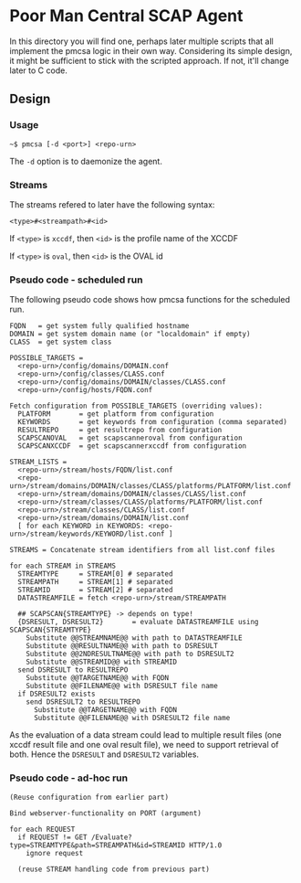 Poor Man Central SCAP Agent
===========================

In this directory you will find one, perhaps later multiple scripts that all
implement the pmcsa logic in their own way. Considering its simple design, it
might be sufficient to stick with the scripted approach. If not, it'll change
later to C code.

Design
------

### Usage ###

```
~$ pmcsa [-d <port>] <repo-urn>
``` 

The `-d` option is to daemonize the agent.

### Streams ###

The streams refered to later have the following syntax:

```
<type>#<streampath>#<id>
```

If `<type>` is `xccdf`, then `<id>` is the profile name of the XCCDF

If `<type>` is `oval`, then `<id>` is the OVAL id

### Pseudo code - scheduled run ###

The following pseudo code shows how pmcsa functions for the scheduled run.

```
FQDN   = get system fully qualified hostname
DOMAIN = get system domain name (or "localdomain" if empty)
CLASS  = get system class

POSSIBLE_TARGETS = 
  <repo-urn>/config/domains/DOMAIN.conf
  <repo-urn>/config/classes/CLASS.conf
  <repo-urn>/config/domains/DOMAIN/classes/CLASS.conf
  <repo-urn>/config/hosts/FQDN.conf

Fetch configuration from POSSIBLE_TARGETS (overriding values):
  PLATFORM       = get platform from configuration
  KEYWORDS       = get keywords from configuration (comma separated)
  RESULTREPO     = get resultrepo from configuration
  SCAPSCANOVAL   = get scapscanneroval from configuration
  SCAPSCANXCCDF  = get scapscannerxccdf from configuration

STREAM_LISTS = 
  <repo-urn>/stream/hosts/FQDN/list.conf
  <repo-urn>/stream/domains/DOMAIN/classes/CLASS/platforms/PLATFORM/list.conf
  <repo-urn>/stream/domains/DOMAIN/classes/CLASS/list.conf
  <repo-urn>/stream/classes/CLASS/platforms/PLATFORM/list.conf
  <repo-urn>/stream/classes/CLASS/list.conf
  <repo-urn>/stream/domains/DOMAIN/list.conf
  [ for each KEYWORD in KEYWORDS: <repo-urn>/stream/keywords/KEYWORD/list.conf ]

STREAMS = Concatenate stream identifiers from all list.conf files

for each STREAM in STREAMS
  STREAMTYPE     = STREAM[0] # separated
  STREAMPATH     = STREAM[1] # separated
  STREAMID       = STREAM[2] # separated
  DATASTREAMFILE = fetch <repo-urn>/stream/STREAMPATH

  ## SCAPSCAN{STREAMTYPE} -> depends on type!
  {DSRESULT, DSRESULT2}       = evaluate DATASTREAMFILE using SCAPSCAN{STREAMTYPE}
    Substitute @@STREAMNAME@@ with path to DATASTREAMFILE
    Substitute @@RESULTNAME@@ with path to DSRESULT
    Substitute @@2NDRESULTNAME@@ with path to DSRESULT2
    Substitute @@STREAMID@@ with STREAMID
  send DSRESULT to RESULTREPO
    Substitute @@TARGETNAME@@ with FQDN
    Substitute @@FILENAME@@ with DSRESULT file name
  if DSRESULT2 exists
    send DSRESULT2 to RESULTREPO
      Substitute @@TARGETNAME@@ with FQDN
      Substitute @@FILENAME@@ with DSRESULT2 file name
```

As the evaluation of a data stream could lead to multiple result files (one
xccdf result file and one oval result file), we need to support retrieval of
both. Hence the `DSRESULT` and `DSRESULT2` variables.

### Pseudo code - ad-hoc run ###

```
(Reuse configuration from earlier part)

Bind webserver-functionality on PORT (argument)

for each REQUEST
  if REQUEST != GET /Evaluate?type=STREAMTYPE&path=STREAMPATH&id=STREAMID HTTP/1.0
    ignore request
  
  (reuse STREAM handling code from previous part)
```
